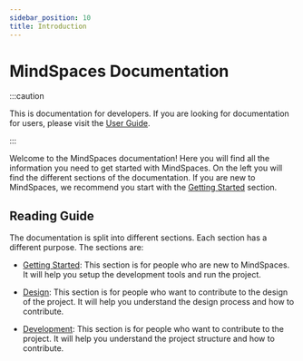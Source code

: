 ```yaml
---
sidebar_position: 10
title: Introduction
---
```


# MindSpaces Documentation

:::caution

This is documentation for developers. If you are looking for documentation for users, please visit the [User Guide](/community/intro).

:::

Welcome to the MindSpaces documentation! Here you will find all the information you need to get started with MindSpaces. On the left you will find the different sections of the documentation. If you are new to MindSpaces, we recommend you start with the [Getting Started](getting-started.md) section.

## Reading Guide

The documentation is split into different sections. Each section has a different purpose. The sections are:

- [Getting Started](getting-started.md): This section is for people who are new to MindSpaces. It will help you setup the development tools and run the project.

- [Design](design/index.md): This section is for people who want to contribute to the design of the project. It will help you understand the design process and how to contribute.

- [Development](development/index.md): This section is for people who want to contribute to the project. It will help you understand the project structure and how to contribute.
